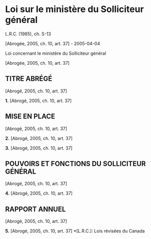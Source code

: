 # Loi sur le ministère du Solliciteur général

L.R.C. (1985), ch. S-13

[Abrogée, 2005, ch. 10, art. 37] - 2005-04-04

Loi concernant le ministère du Solliciteur général

[Abrogée, 2005, ch. 10, art. 37]

## TITRE ABRÉGÉ

[Abrogé, 2005, ch. 10, art. 37]

**1.** [Abrogé, 2005, ch. 10, art. 37]

## MISE EN PLACE

[Abrogé, 2005, ch. 10, art. 37]

**2.** [Abrogé, 2005, ch. 10, art. 37]

**3.** [Abrogé, 2005, ch. 10, art. 37]

## POUVOIRS ET FONCTIONS DU SOLLICITEUR GÉNÉRAL

[Abrogé, 2005, ch. 10, art. 37]

**4.** [Abrogé, 2005, ch. 10, art. 37]

## RAPPORT ANNUEL

[Abrogé, 2005, ch. 10, art. 37]

**5.** [Abrogé, 2005, ch. 10, art. 37]
  *[L.R.C.]: Lois révisées du Canada
